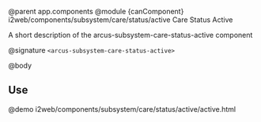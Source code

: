 @parent app.components
@module {canComponent} i2web/components/subsystem/care/status/active Care Status Active

A short description of the arcus-subsystem-care-status-active component

@signature `<arcus-subsystem-care-status-active>`

@body

## Use

@demo i2web/components/subsystem/care/status/active/active.html